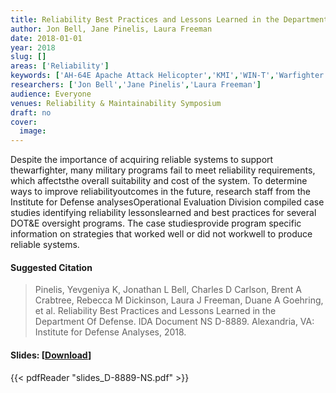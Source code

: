 ```yaml
---
title: Reliability Best Practices and Lessons Learned in the Department of Defense
author: Jon Bell, Jane Pinelis, Laura Freeman
date: 2018-01-01
year: 2018
slug: []
areas: ['Reliability']
keywords: ['AH-64E Apache Attack Helicopter','KMI','WIN-T','Warfighter Information Network-Tactical','Key Management,lessons learned','Reliability','CVN-78','THAAD (Theater High Altitude Area Defense)','Joint Strike Fighter','best practices']
researchers: ['Jon Bell','Jane Pinelis','Laura Freeman']
audience: Everyone
venues: Reliability & Maintainability Symposium
draft: no
cover:
  image: 
---
```




Despite the importance of acquiring reliable systems to support thewarfighter, many military programs fail to meet reliability requirements, which affectsthe overall suitability and cost of the system. To determine ways to improve reliabilityoutcomes in the future, research staff from the Institute for Defense analysesOperational Evaluation Division compiled case studies identifying reliability lessonslearned and best practices for several DOT&E oversight programs. The case studiesprovide program specific information on strategies that worked well or did not workwell to produce reliable systems.

#### Suggested Citation
> Pinelis, Yevgeniya K, Jonathan L Bell, Charles D Carlson, Brent A Crabtree, Rebecca M Dickinson, Laura J Freeman, Duane A Goehring, et al. Reliability Best Practices and Lessons Learned in the Department Of Defense. IDA Document NS D-8889. Alexandria, VA: Institute for Defense Analyses, 2018.

#### Slides: [[Download](slides_D-8889-NS.pdf)]
{{< pdfReader "slides_D-8889-NS.pdf" >}}




